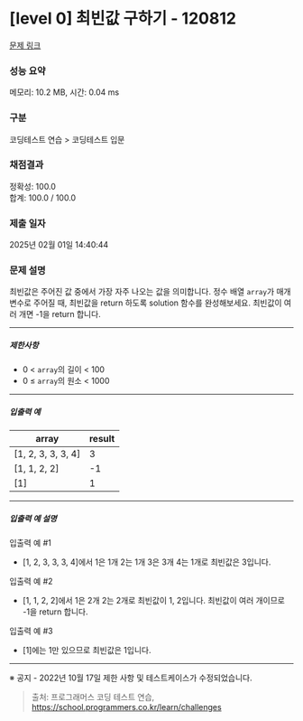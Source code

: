 # [level 0] 최빈값 구하기 - 120812 

[문제 링크](https://school.programmers.co.kr/learn/courses/30/lessons/120812?language=python3) 

### 성능 요약

메모리: 10.2 MB, 시간: 0.04 ms

### 구분

코딩테스트 연습 > 코딩테스트 입문

### 채점결과

정확성: 100.0<br/>합계: 100.0 / 100.0

### 제출 일자

2025년 02월 01일 14:40:44

### 문제 설명

<p>최빈값은 주어진 값 중에서 가장 자주 나오는 값을 의미합니다. 정수 배열 <code>array</code>가 매개변수로 주어질 때, 최빈값을 return 하도록 solution 함수를 완성해보세요. 최빈값이 여러 개면 -1을 return 합니다.</p>

<hr>

<h5>제한사항</h5>

<ul>
<li>0 &lt; <code>array</code>의 길이 &lt; 100</li>
<li>0&nbsp;≤&nbsp;<code>array</code>의 원소 &lt; 1000</li>
</ul>

<hr>

<h5>입출력 예</h5>
<table class="table">
        <thead><tr>
<th>array</th>
<th>result</th>
</tr>
</thead>
        <tbody><tr>
<td>[1, 2, 3, 3, 3, 4]</td>
<td>3</td>
</tr>
<tr>
<td>[1, 1, 2, 2]</td>
<td>-1</td>
</tr>
<tr>
<td>[1]</td>
<td>1</td>
</tr>
</tbody>
      </table>
<hr>

<h5>입출력 예 설명</h5>

<p>입출력 예 #1</p>

<ul>
<li>[1, 2, 3, 3, 3, 4]에서 1은 1개 2는 1개 3은 3개 4는 1개로 최빈값은 3입니다.</li>
</ul>

<p>입출력 예 #2</p>

<ul>
<li>[1, 1, 2, 2]에서 1은 2개 2는 2개로 최빈값이 1, 2입니다. 최빈값이 여러 개이므로 -1을 return 합니다.</li>
</ul>

<p>입출력 예 #3</p>

<ul>
<li>[1]에는 1만 있으므로 최빈값은 1입니다.</li>
</ul>

<hr>

<p>※ 공지 - 2022년 10월 17일 제한 사항 및 테스트케이스가 수정되었습니다.</p>


> 출처: 프로그래머스 코딩 테스트 연습, https://school.programmers.co.kr/learn/challenges